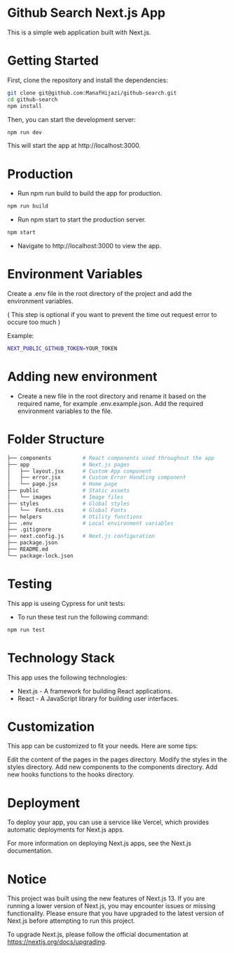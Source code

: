 # Github Search Next.js App

This is a simple web application built with Next.js.

# Getting Started

First, clone the repository and install the dependencies:

```sh
git clone git@github.com:ManafHijazi/github-search.git
cd github-search
npm install
```

Then, you can start the development server:

```sh
npm run dev
```

This will start the app at http://localhost:3000.

# Production

- Run npm run build to build the app for production.

```sh
npm run build
```

- Run npm start to start the production server.

```sh
npm start
```

- Navigate to http://localhost:3000 to view the app.

# Environment Variables

Create a .env file in the root directory of the project and add the environment variables.

( This step is optional if you want to prevent the time out request error to occure too much )

Example:

```sh
NEXT_PUBLIC_GITHUB_TOKEN=YOUR_TOKEN
```

# Adding new environment

- Create a new file in the root directory and rename it based on the required name, for example .env.example.json. Add the required environment variables to the file.

# Folder Structure

```sh
├── components          # React components used throughout the app
├── app                 # Next.js pages
│   ├── layout.jsx      # Custom App component
│   ├── error.jsx       # Custom Error Handling component
│   └── page.jsx        # Home page
├── public              # Static assets
│   └── images          # Image files
├── styles              # Global styles
│   └──  Fonts.css      # Global Fonts
├── helpers             # Utility functions
├── .env                # Local environment variables
├── .gitignore
├── next.config.js      # Next.js configuration
├── package.json
├── README.md
└── package-lock.json
```

# Testing

This app is useing Cypress for unit tests:

- To run these test run the following command:

```sh
npm run test
```

# Technology Stack

This app uses the following technologies:

- Next.js - A framework for building React applications.
- React - A JavaScript library for building user interfaces.

# Customization

This app can be customized to fit your needs. Here are some tips:

Edit the content of the pages in the pages directory.
Modify the styles in the styles directory.
Add new components to the components directory.
Add new hooks functions to the hooks directory.

# Deployment

To deploy your app, you can use a service like Vercel, which provides automatic deployments for Next.js apps.

For more information on deploying Next.js apps, see the Next.js documentation.

# Notice

This project was built using the new features of Next.js 13. If you are running a lower version of Next.js, you may encounter issues or missing functionality. Please ensure that you have upgraded to the latest version of Next.js before attempting to run this project.

To upgrade Next.js, please follow the official documentation at https://nextjs.org/docs/upgrading.
